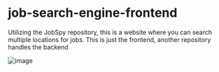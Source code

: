 # job-search-engine-frontend
Utilizing the JobSpy repository, this is a website where you can search multiple locations for jobs. This is just the frontend, another repository handles the backend


![image](https://github.com/user-attachments/assets/5644fa4c-db9f-4171-9a5d-2c5469017a50)
